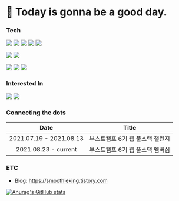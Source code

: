 # 👏 Today is gonna be a good day.

### Tech
<img src="https://img.shields.io/badge/Javascript-black?style=flat-square&logo=Javascript&logoColor=white"/></a>
<img src="https://img.shields.io/badge/Express-black?style=flat-square&logo=Express"/></a>
<img src="https://img.shields.io/badge/Node.js-2e7d32?style=flat-square&logo=Node.js&logoColor=black"/></a>
<img src="https://img.shields.io/badge/React-blue?style=flat-square&logo=React"/></a>
<img src="https://img.shields.io/badge/Storybook-ad1457?style=flat-square&logo=Storybook&logoColor=white"/></a>

<img src="https://img.shields.io/badge/MySQL-informational?style=flat-square&logo=MySQL&logoColor=black"/></a>
<img src="https://img.shields.io/badge/Python-informational?style=flat-square&logo=Python&logoColor=white"/></a>

<img src="https://img.shields.io/badge/VSCode-informational?style=flat-square&logo=Visual Studio Code&logoColor=white"/></a>
<img src="https://img.shields.io/badge/Slack-560027?style=flat-square&logo=Slack&logoColor=white"/></a>
<img src="https://img.shields.io/badge/Github-black?style=flat-square&logo=Github&logoColor=white"/></a>


### Interested In
<img src="https://img.shields.io/badge/Design System-ad1457?style=flat-square"/></a>
<img src="https://img.shields.io/badge/Functional Programming-2e7d32?style=flat-square"/></a>



### Connecting the dots

|Date|Title|
|:---:|:---:|
|2021.07.19 - 2021.08.13|부스트캠프 6기 웹 풀스택 챌린지|
|2021.08.23 - current|부스트캠프 6기 웹 풀스택 멤버십|




### ETC
- Blog: https://smoothieking.tistory.com

[![Anurag's GitHub stats](https://github-readme-stats.vercel.app/api?username=mugglim&count_private=true&theme=dracula)](https://github.com/anuraghazra/github-readme-stats)
